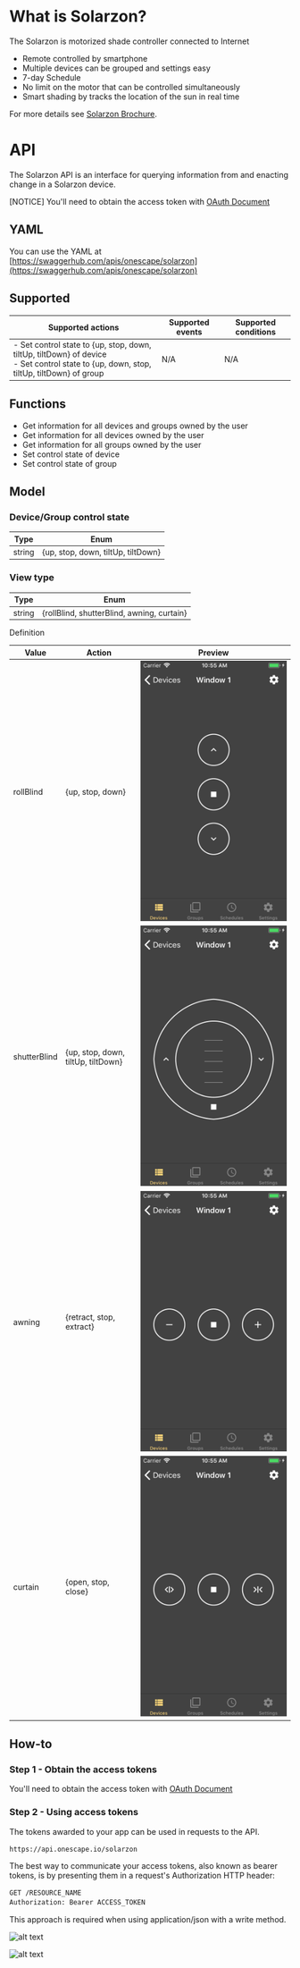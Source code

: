# What is Solarzon?

The Solarzon is motorized shade controller connected to Internet
- Remote controlled by smartphone
- Multiple devices can be grouped and settings easy
- 7-day Schedule
- No limit on the motor that can be controlled simultaneously
- Smart shading by tracks the location of the sun in real time

For more details see [Solarzon Brochure](http://resource.one-scape.com/solarzon-en.pdf).

# API

The Solarzon API is an interface for querying information from and enacting change in a Solarzon device.

[NOTICE] You'll need to obtain the access token with [OAuth Document](https://onescape.github.io/oauth) 

## YAML

You can use the YAML at [https://swaggerhub.com/apis/onescape/solarzon](https://swaggerhub.com/apis/onescape/solarzon)

## Supported

| Supported actions | Supported events | Supported conditions |
| --- | --- | --- |
| - Set control state to {up, stop, down, tiltUp, tiltDown} of device<br/>- Set control state to {up, down, stop, tiltUp, tiltDown} of group | N/A | N/A |

## Functions

- Get information for all devices and groups owned by the user
- Get information for all devices owned by the user
- Get information for all groups owned by the user
- Set control state of device
- Set control state of group

## Model

### Device/Group control state

| Type | Enum |
| --- | --- |
| string | {up, stop, down, tiltUp, tiltDown} |

### View type

| Type | Enum |
| --- | --- |
| string | {rollBlind, shutterBlind, awning, curtain} |

Definition

| Value | Action | Preview |
| --- | --- | --- |
| rollBlind | {up, stop, down} | ![alt text](https://github.com/onescape/solarzon/blob/master/viewtype1.png?raw=true) |
| shutterBlind | {up, stop, down, tiltUp, tiltDown} | ![alt text](https://github.com/onescape/solarzon/blob/master/viewtype2.png?raw=true) |
| awning | {retract, stop, extract} | ![alt text](https://github.com/onescape/solarzon/blob/master/viewtype3.png?raw=true) |
| curtain | {open, stop, close} | ![alt text](https://github.com/onescape/solarzon/blob/master/viewtype4.png?raw=true) |

## How-to

### Step 1 - Obtain the access tokens

You'll need to obtain the access token with [OAuth Document](https://onescape.github.io/oauth) 

### Step 2 - Using access tokens

The tokens awarded to your app can be used in requests to the API.

```markdown
https://api.onescape.io/solarzon
```

The best way to communicate your access tokens, also known as bearer tokens, is by presenting them in a request's Authorization HTTP header:

```markdown
GET /RESOURCE_NAME
Authorization: Bearer ACCESS_TOKEN
```

This approach is required when using application/json with a write method.

![alt text](https://github.com/onescape/oauth/blob/master/swaggerhub.jpeg?raw=true)

![alt text](https://github.com/onescape/oauth/blob/master/postman.jpeg?raw=true)
